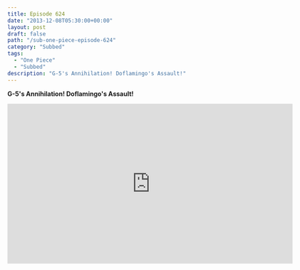 ```yaml
---
title: Episode 624
date: "2013-12-08T05:30:00+00:00"
layout: post
draft: false
path: "/sub-one-piece-episode-624"
category: "Subbed"
tags:
  - "One Piece"
  - "Subbed"
description: "G-5's Annihilation! Doflamingo's Assault!"
---
```


**G-5's Annihilation! Doflamingo's Assault!**

<iframe width="640" height="360" src="https://www.rapidvideo.com/e/G6FRPFXI5B" frameborder="0" marginwidth=0 marginheight=0 scrolling=no allowfullscreen></iframe>

